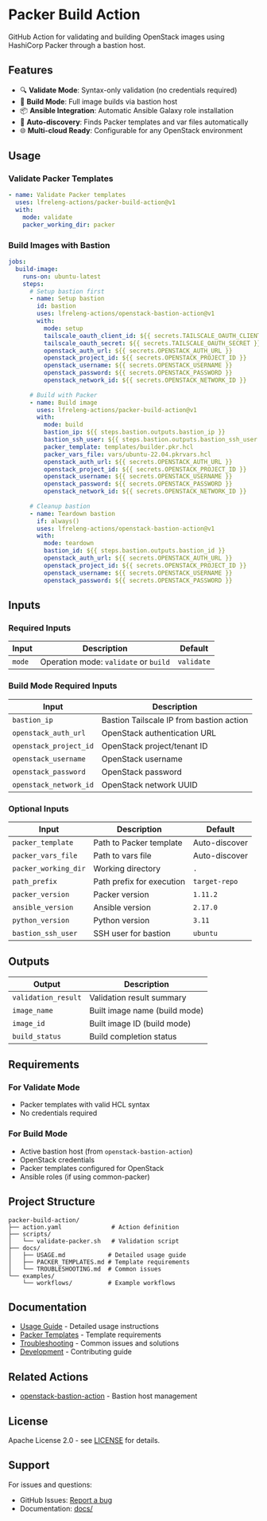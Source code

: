# Packer Build Action

GitHub Action for validating and building OpenStack images using HashiCorp Packer through a bastion host.

## Features

- 🔍 **Validate Mode**: Syntax-only validation (no credentials required)
- 🔨 **Build Mode**: Full image builds via bastion host
- 📦 **Ansible Integration**: Automatic Ansible Galaxy role installation
- 🔄 **Auto-discovery**: Finds Packer templates and var files automatically
- 🌐 **Multi-cloud Ready**: Configurable for any OpenStack environment

## Usage

### Validate Packer Templates

```yaml
- name: Validate Packer templates
  uses: lfreleng-actions/packer-build-action@v1
  with:
    mode: validate
    packer_working_dir: packer
```

### Build Images with Bastion

```yaml
jobs:
  build-image:
    runs-on: ubuntu-latest
    steps:
      # Setup bastion first
      - name: Setup bastion
        id: bastion
        uses: lfreleng-actions/openstack-bastion-action@v1
        with:
          mode: setup
          tailscale_oauth_client_id: ${{ secrets.TAILSCALE_OAUTH_CLIENT_ID }}
          tailscale_oauth_secret: ${{ secrets.TAILSCALE_OAUTH_SECRET }}
          openstack_auth_url: ${{ secrets.OPENSTACK_AUTH_URL }}
          openstack_project_id: ${{ secrets.OPENSTACK_PROJECT_ID }}
          openstack_username: ${{ secrets.OPENSTACK_USERNAME }}
          openstack_password: ${{ secrets.OPENSTACK_PASSWORD }}
          openstack_network_id: ${{ secrets.OPENSTACK_NETWORK_ID }}
      
      # Build with Packer
      - name: Build image
        uses: lfreleng-actions/packer-build-action@v1
        with:
          mode: build
          bastion_ip: ${{ steps.bastion.outputs.bastion_ip }}
          bastion_ssh_user: ${{ steps.bastion.outputs.bastion_ssh_user }}
          packer_template: templates/builder.pkr.hcl
          packer_vars_file: vars/ubuntu-22.04.pkrvars.hcl
          openstack_auth_url: ${{ secrets.OPENSTACK_AUTH_URL }}
          openstack_project_id: ${{ secrets.OPENSTACK_PROJECT_ID }}
          openstack_username: ${{ secrets.OPENSTACK_USERNAME }}
          openstack_password: ${{ secrets.OPENSTACK_PASSWORD }}
          openstack_network_id: ${{ secrets.OPENSTACK_NETWORK_ID }}
      
      # Cleanup bastion
      - name: Teardown bastion
        if: always()
        uses: lfreleng-actions/openstack-bastion-action@v1
        with:
          mode: teardown
          bastion_id: ${{ steps.bastion.outputs.bastion_id }}
          openstack_auth_url: ${{ secrets.OPENSTACK_AUTH_URL }}
          openstack_project_id: ${{ secrets.OPENSTACK_PROJECT_ID }}
          openstack_username: ${{ secrets.OPENSTACK_USERNAME }}
          openstack_password: ${{ secrets.OPENSTACK_PASSWORD }}
```

## Inputs

### Required Inputs

| Input | Description | Default |
|-------|-------------|---------|
| `mode` | Operation mode: `validate` or `build` | `validate` |

### Build Mode Required Inputs

| Input | Description |
|-------|-------------|
| `bastion_ip` | Bastion Tailscale IP from bastion action |
| `openstack_auth_url` | OpenStack authentication URL |
| `openstack_project_id` | OpenStack project/tenant ID |
| `openstack_username` | OpenStack username |
| `openstack_password` | OpenStack password |
| `openstack_network_id` | OpenStack network UUID |

### Optional Inputs

| Input | Description | Default |
|-------|-------------|---------|
| `packer_template` | Path to Packer template | Auto-discover |
| `packer_vars_file` | Path to vars file | Auto-discover |
| `packer_working_dir` | Working directory | `.` |
| `path_prefix` | Path prefix for execution | `target-repo` |
| `packer_version` | Packer version | `1.11.2` |
| `ansible_version` | Ansible version | `2.17.0` |
| `python_version` | Python version | `3.11` |
| `bastion_ssh_user` | SSH user for bastion | `ubuntu` |

## Outputs

| Output | Description |
|--------|-------------|
| `validation_result` | Validation result summary |
| `image_name` | Built image name (build mode) |
| `image_id` | Built image ID (build mode) |
| `build_status` | Build completion status |

## Requirements

### For Validate Mode
- Packer templates with valid HCL syntax
- No credentials required

### For Build Mode
- Active bastion host (from `openstack-bastion-action`)
- OpenStack credentials
- Packer templates configured for OpenStack
- Ansible roles (if using common-packer)

## Project Structure

```
packer-build-action/
├── action.yaml              # Action definition
├── scripts/
│   └── validate-packer.sh   # Validation script
├── docs/
│   ├── USAGE.md            # Detailed usage guide
│   ├── PACKER_TEMPLATES.md # Template requirements
│   └── TROUBLESHOOTING.md  # Common issues
└── examples/
    └── workflows/          # Example workflows
```

## Documentation

- [Usage Guide](docs/USAGE.md) - Detailed usage instructions
- [Packer Templates](docs/PACKER_TEMPLATES.md) - Template requirements
- [Troubleshooting](docs/TROUBLESHOOTING.md) - Common issues and solutions
- [Development](docs/DEVELOPMENT.md) - Contributing guide

## Related Actions

- [openstack-bastion-action](https://github.com/lfreleng-actions/openstack-bastion-action) - Bastion host management

## License

Apache License 2.0 - see [LICENSE](LICENSE) for details.

## Support

For issues and questions:
- GitHub Issues: [Report a bug](https://github.com/lfreleng-actions/packer-build-action/issues)
- Documentation: [docs/](docs/)
